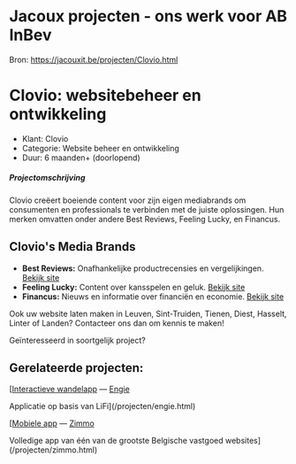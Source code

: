 # Jacoux projecten - ons werk voor AB InBev

Bron: https://jacouxit.be/projecten/Clovio.html

# Clovio: websitebeheer en ontwikkeling



* Klant:
  Clovio
* Categorie:
  Website beheer en ontwikkeling
* Duur:
  6 maanden+ (doorlopend)



##### Projectomschrijving

Clovio creëert boeiende content voor zijn eigen mediabrands om consumenten en professionals te verbinden met de
juiste oplossingen. Hun merken omvatten onder andere Best Reviews, Feeling Lucky, en Financus.

## Clovio's Media Brands

  

* **Best Reviews:** Onafhankelijke productrecensies en vergelijkingen. [Bekijk site](https://bestreviews.net)
* **Feeling Lucky:** Content over kansspelen en geluk. [Bekijk site](https://feelinglucky.be)
* **Financus:** Nieuws en informatie over financiën en economie. [Bekijk site](https://financus.be)

  

Ook uw website laten maken in Leuven, Sint-Truiden, Tienen, Diest, Hasselt, Linter of Landen? Contacteer ons dan om kennis te maken!

Geïnteresseerd in soortgelijk project?

## Gerelateerde projecten:



[[Interactieve wandelapp](/projecten/engie.html)
—
[Engie](/projecten/engie.html)

Applicatie op basis van LiFi](/projecten/engie.html)



[[Mobiele app](/projecten/zimmo.html)
—
[Zimmo](/projecten/zimmo.html)

Volledige app van één van de grootste Belgische vastgoed websites](/projecten/zimmo.html)